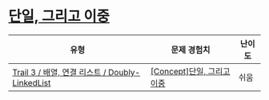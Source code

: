 # [단일, 그리고 이중](https://www.codetree.ai/trails/complete/curated-cards/intro-singly-and-doubly)

|유형|문제 경험치|난이도|
|---|---|---|
|[Trail 3 / 배열, 연결 리스트 / Doubly-LinkedList](https://www.codetree.ai/trail-info/novice-high/)|[[Concept]단일, 그리고 이중](https://www.codetree.ai/trails/complete/curated-cards/intro-singly-and-doubly/)|쉬움|

